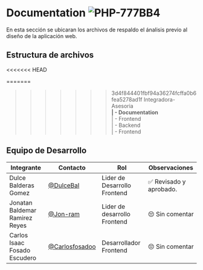 # Documentation ![PHP-777BB4](https://img.shields.io/badge/PHP-777BB4?style=for-the-badge&logo=php&logoColor=white)

En esta sección se ubicaran los archivos de respaldo el ánalisis previo al diseño de la aplicación web.

## Estructura de archivos

<<<<<<< HEAD

=======
>>>>>>> 3d4f844401fbf94a36274fcffa0b6fea5278ad1f
>Integradora-Asesoria <br>
>**| - Documentation** <br>
>| - Frontend <br>
>| - Backend <br>
>| - Frontend

## Equipo de Desarrollo

   |Integrante|Contacto|Rol|Observaciones|
   |----------|--------|---|-------------|
   |Dulce Balderas Gomez|[@DulceBal](https://github.com/DulceBal)|Lider de  Desarrollo Frontend|✅ Revisado y aprobado.|
   |Jonatan  Baldemar Ramirez Reyes|[@Jon-ram](https://github.com/Jon-ram)|Lider de desarrollo Frontend|😔 Sin comentar|
   |Carlos Isaac Fosado Escudero|[@Carlosfosadoo](https://github.com/CarlosFosadoo)|Desarrollador Frontend|😔 Sin comentar|
  
